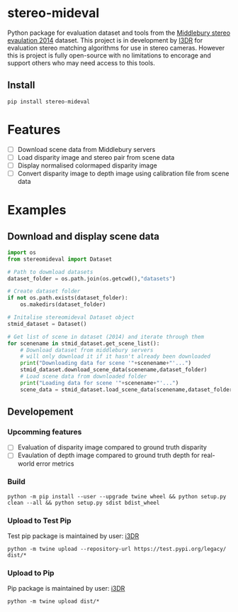 # stereo-mideval
Python package for evaluation dataset and tools from the [Middlebury stereo evaulation 2014](https://vision.middlebury.edu/stereo/data/scenes2014/) dataset.
This project is in development by [I3DR](https://i3drobotics.com/) for evaluation stereo matching algorithms for use in stereo cameras. However this is project is fully open-source with no limitations to encorage and support others who may need access to this tools. 

## Install
```
pip install stereo-mideval
```

# Features
- [ ] Download scene data from Middlebury servers
- [ ] Load disparity image and stereo pair from scene data
- [ ] Display normalised colormaped disparity image
- [ ] Convert disparity image to depth image using calibration file from scene data

# Examples
## Download and display scene data
```python
import os
from stereomideval import Dataset

# Path to dowmload datasets
dataset_folder = os.path.join(os.getcwd(),"datasets") 

# Create dataset folder
if not os.path.exists(dataset_folder):
    os.makedirs(dataset_folder)

# Initalise stereomideval Dataset object
stmid_dataset = Dataset()

# Get list of scene in dataset (2014) and iterate through them
for scenename in stmid_dataset.get_scene_list():
    # Download dataset from middlebury servers
    # will only download it if it hasn't already been downloaded
    print("Downloading data for scene '"+scenename+"'...")
    stmid_dataset.download_scene_data(scenename,dataset_folder) 
    # Load scene data from downloaded folder
    print("Loading data for scene '"+scenename+"'...")
    scene_data = stmid_dataset.load_scene_data(scenename,dataset_folder,True)
```

## Developement
### Upcomming features
- [ ] Evaluation of disparity image compared to ground truth disparity
- [ ] Evaulation of depth image compared to ground truth depth for real-world error metrics

### Build
```
python -m pip install --user --upgrade twine wheel && python setup.py clean --all && python setup.py sdist bdist_wheel
```

### Upload to Test Pip
Test pip package is maintained by user: [i3DR](https://pypi.org/user/i3DR/)
```
python -m twine upload --repository-url https://test.pypi.org/legacy/ dist/*
```

### Upload to Pip
Pip package is maintained by user: [i3DR](https://pypi.org/user/i3DR/)
```
python -m twine upload dist/*
```